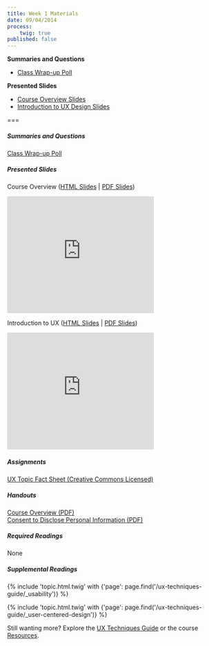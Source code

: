 ```yaml
---
title: Week 1 Materials
date: 09/04/2014
process:
    twig: true
published: false
---
```


**Summaries and Questions**
*   [Class Wrap-up Poll](https://www.polleverywhere.com/free_text_polls/NbrA6O7bmVIAVvC)

**Presented Slides**
*   [Course Overview Slides](http://slides.com/paulhibbitts/cmpt-363-143-course-overview/)  
*   [Introduction to UX Design Slides](http://slides.com/paulhibbitts/cmpt-363-143-introduction-to-user-experience)

===

##### Summaries and Questions  
[Class Wrap-up Poll](https://www.polleverywhere.com/free_text_polls/NbrA6O7bmVIAVvC)  

##### Presented Slides  
Course Overview ([HTML Slides](http://slides.com/paulhibbitts/cmpt-363-143-course-overview/) | [PDF Slides](https://onedrive.live.com/redir?resid=74D2D06DCB0AFD88!192202&authkey=!ACb8doib9db4kEw&ithint=file%2cpdf))  

<div class="row">
  <div class="col s10">
  <div class="video-container"><iframe src="http://slid.es/paulhibbitts/cmpt-363-143-course-overview/embed" height="270" width="340" allowfullscreen="" frameborder="0" scrolling="no"></iframe></div>
  </div>
  </div>

Introduction to UX ([HTML Slides](http://slides.com/paulhibbitts/cmpt-363-143-introduction-to-user-experience) | [PDF Slides](https://onedrive.live.com/redir?resid=74D2D06DCB0AFD88!192201&authkey=!AN004XWF5FY1feY&ithint=file%2cpdf))  

<div class="row">
  <div class="col s10">
  <div class="video-container"><iframe src="http://slid.es/paulhibbitts/cmpt-363-143-introduction-to-user-experience/embed" height="270" width="340" allowfullscreen="" frameborder="0" scrolling="no"></iframe></div>
  </div>
</div>

##### Assignments
[UX Topic Fact Sheet (Creative Commons Licensed)](https://canvas.sfu.ca/courses/20703/assignments/98601)  

##### Handouts
[Course Overview (PDF)](https://onedrive.live.com/redir?resid=74D2D06DCB0AFD88!186926&authkey=!AOV2FNUJW7PndfA&ithint=file%2cpdf)   
[Consent to Disclose Personal Information (PDF)](https://onedrive.live.com/redir?resid=74D2D06DCB0AFD88!186850&authkey=!AOV2FNUJW7PndfA&ithint=file%2cpdf)   

##### Required Readings
None  

##### Supplemental Readings
{% include 'topic.html.twig' with {'page': page.find('/ux-techniques-guide/_usability')} %}

{% include 'topic.html.twig' with {'page': page.find('/ux-techniques-guide/_user-centered-design')} %}

Still wanting more? Explore the [UX Techniques Guide](../../ux-techniques-guide) or the course [Resources](../../resources).  
